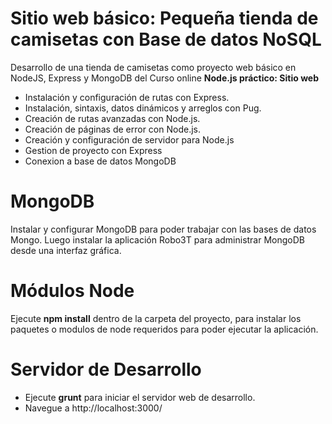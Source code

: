 # Sitio web básico: Pequeña tienda de camisetas con Base de datos NoSQL
 
 Desarrollo de una tienda de camisetas como proyecto web básico en NodeJS, Express y MongoDB del Curso online **Node.js práctico: Sitio web**
- Instalación y configuración de rutas con Express.
- Instalación, sintaxis, datos dinámicos y arreglos con Pug.
- Creación de rutas avanzadas con Node.js.
- Creación de páginas de error con Node.js.
- Creación y configuración de servidor para Node.js
- Gestion de proyecto con Express
- Conexion a base de datos MongoDB

# MongoDB
Instalar y configurar MongoDB para poder trabajar con las bases de datos Mongo. Luego instalar la aplicación Robo3T para administrar MongoDB desde una interfaz gráfica.

# Módulos Node
 Ejecute **npm install** dentro de la carpeta del proyecto, para instalar los paquetes o modulos de node requeridos para poder ejecutar la aplicación.

# Servidor de Desarrollo
 - Ejecute **grunt** para iniciar el servidor web de desarrollo. 
 - Navegue a http://localhost:3000/
